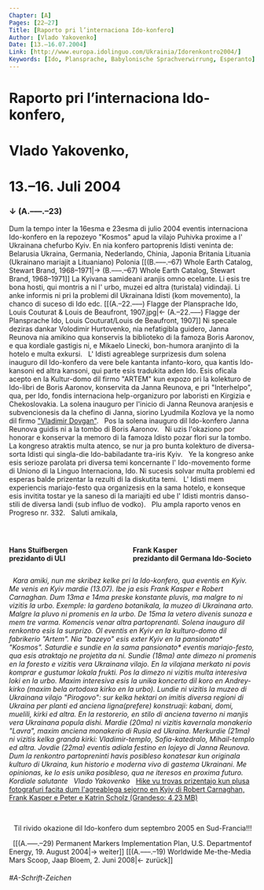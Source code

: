 ```yaml
---
Chapter: [A]
Pages: [22–27]
Title: [Raporto pri l’internaciona Ido-konfero]
Author: [Vlado Yakovenko]
Date: [13.–16.07.2004]
Link: [http://www.europa.idolinguo.com/Ukrainia/Idorenkontro2004/]
Keywords: [Ido, Plansprache, Babylonische Sprachverwirrung, Esperanto]
---
```


# Raporto pri l’internaciona Ido-konfero,
# Vlado Yakovenko,
# 13.–16. Juli 2004
### ↓ (A.–––.–23)
Dum la tempo inter la 16esma e 23esma di julio 2004 eventis internaciona Ido-konfero en la repozeyo "Kosmos" apud la vilajo Puhivka proxime a l' Ukrainana chefurbo Kyiv. En nia konfero partoprenis Idisti veninta de:
Belarusia
Ukraina,
Germania,
Nederlando,
Chinia,
Japonia
Britania
Lituania (Ukrainano mariajit a Lituaniano)
Polonia
[[(B.–––.–67) Whole Earth Catalog, Stewart Brand, 1968–1971|→ (B.–––.–67) Whole Earth Catalog, Stewart Brand, 1968–1971]]
 La Kyivana samideani aranjis omno ecelante. Li esis tre bona hosti, qui montris a ni l' urbo, muzei ed altra (turistala) vidindaji. Li anke informis ni pri la problemi dil Ukrainana Idisti (kom movemento), la chanco di suceso di Ido edc.
[[(A.–22.–––) Flagge der Plansprache Ido, Louis Couturat & Louis de Beaufront, 1907.jpg|← (A.–22.–––) Flagge der Plansprache Ido, Louis Couturat/Louis de Beaufront, 1907]]
Ni specale deziras dankar Volodimir Hurtovenko, nia nefatigibla guidero, Janna Reunova nia amikino qua konservis la biblioteko di la famoza Boris Aaronov, e qua kordiale gastigis ni, e Mikaelo Linecki, bon-humora aranjinto di la hotelo e multa exkursi.
&nbsp;
L' Idisti agreablege surprizesis dum solena inauguro dil Ido-konfero da vere bele kantanta infanto-koro, qua kantis Ido-kansoni ed altra kansoni, qui parte esis tradukita aden Ido. Esis oficala acepto en la Kultur-domo dil firmo "ARTEM" kun expozo pri la kolekturo de Ido-libri de Boris Aaronov, konservita da Janna Reunova, e pri "Interhelpo", qua, per Ido, fondis internaciona help-organizuro por laboristi en Kirgizia e Chekoslovakia. La solena inauguro per l'inicio di Janna Reunova aranjesis e subvencionesis da la chefino di Janna, siorino Lyudmila Kozlova ye la nomo dil firmo ["Vladimir Dovgan"](http://www.vladimir-dovgan.ru/).
&nbsp;
Pos la solena inauguro dil Ido-konfero Janna Reunova guidis ni a la tombo di Boris Aaronov.
&nbsp;
Ni uzis l'okaziono por honorar e konservar la memoro di la famoza Idisto pozar flori sur la tombo.
&nbsp;
La kongreso atraktis multa atenco, se nur ja pro bunta kolekturo de diversa-sorta Idisti qui singla-die Ido-babiladante tra-iris Kyiv.
&nbsp;
Ye la kongreso anke esis serioze parolata pri diversa temi koncernante l' Ido-movemento forme di Uniono di la Linguo Internaciona, Ido. Ni sucesis solvar multa problemi ed esperas balde prizentar la rezulti di la diskutita temi.
&nbsp;
L' Idisti mem experiencis mariajo-festo qua organizesis en la sama hotelo, e konseque esis invitita tostar ye la saneso di la mariajiti ed ube l' Idisti montris danso-stili de diversa landi (sub influo de vodko).
&nbsp;
Plu ampla raporto venos en Progreso nr. 332.
&nbsp;
Saluti amikala,

&nbsp;

<div style="width: 100%; display: flex;">
<div style="width: 50%;"> 
<p>
<b>Hans Stuifbergen<br>
prezidanto di ULI
</b>
</p>
</div> 
<div style="width: 50%;"> 
<p>
<b>Frank Kasper<br>
prezidanto dil Germana Ido-Societo
</b>
</p>
</div>
</div>

&nbsp;
<i>Kara amiki,
nun me skribez kelke pri la Ido-konfero, qua eventis en Kyiv. Me venis en Kyiv mardie (13.07). Ibe ja esis Frank Kasper e Robert Carnaghan. Dum 13ma e 14ma preske konstante pluvis, ma malgre to ni vizitis la urbo. Exemple: la gardeno botanikala, la muzeo di Ukrainana arto. Malgre la pluvo ni promenis en la urbo. De 15ma la vetero divenis sunoza e mem tre varma. Komencis venar altra partoprenanti. 
Solena inauguro dil renkontro esis la surprizo. Ol eventis en Kyiv en la kulturo-domo dil fabrikerio "Artem". Nia "bazeyo" esis exter Kyiv en la pansionato* "Kosmos". Saturdie e sundie en la sama pansionato* eventis mariajo-festo, qua esis atraktajo ne projetita da ni. Sundie (18ma) ante dimezo ni promenis en la foresto e vizitis vera Ukrainana vilajo. En la vilajana merkato ni povis komprar e gustumar lokala frukti. Pos la dimezo ni vizitis multa interesiva loki en la urbo. Maxim interesiva esis la unika koncerto dil koro en Andrey-kirko (maxim bela ortodoxa kirko en la urbo).
Lundie ni vizitis la muzeo di Ukrainana vilajo "Pirogovo": sur kelka hektari on imitis diversa regioni di Ukraina per planti ed anciena ligna(prefere) konstruaji: kabani, domi, muelili, kirki ed altra. En la restorerio, en stilo di anciena taverno ni manjis vera Ukrainana popula dishi. Mardie (20ma) ni vizitis kavernala monakerio "Lavra", maxim anciena monakerio di Rusia ed Ukraina. Merkurdie (21ma) ni vizitis kelka granda kirki: Vladimir-templo, Sofia-katedralo, Mihail-templo ed altra. Jovdie (22ma) eventis adiala festino en lojeyo di Janna Reunova. Dum la renkontro partopreninti havis posibleso konatesar kun originala kulturo di Ukraina, kun historio e moderna vivo di gastema Ukrainani. Me opinionas, ke lo esis unika posibleso, qua ne iteresos en proxima futuro.
&nbsp;
Kordiale salutante
&nbsp;
Vlado Yakovenko</i>
&nbsp;
[Hike vu trovas prizentajo kun plusa fotografuri facita dum l'agreablega sejorno en Kyiv di Robert Carnaghan, Frank Kasper e Peter e Katrin Scholz (Grandeso: 4,23 MB)](http://www.europa.idolinguo.com/Ukrainia/Idorenkontro2004/idokonfero2004.exe)

&nbsp;

<p style="text-align: center;">Til rivido okazione dil Ido-konfero dum septembro 2005 en Sud-Francia!!!</p>

&nbsp;
[[(A.–––.–29) Permanent Markers Implementation Plan, U.S. Departmentof Energy, 19. August 2004|→ weiter]]
[[(A.–––.–19) Worldwide Me-the-Media Mars Scoop, Jaap Bloem, 2. Juni 2008|← zurück]]
###### #A-Schrift-Zeichen